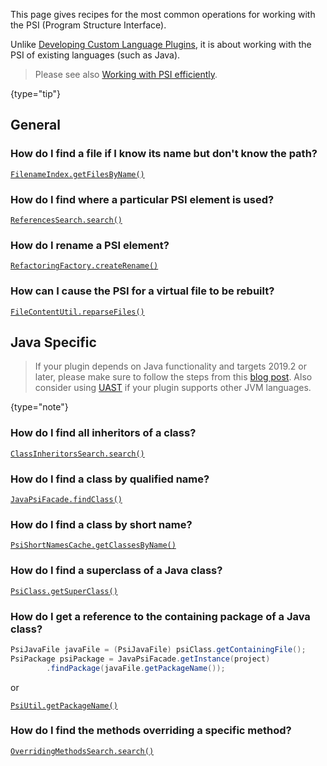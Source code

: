 [//]: # (title: PSI Cookbook)

<!-- Copyright 2000-2022 JetBrains s.r.o. and other contributors. Use of this source code is governed by the Apache 2.0 license that can be found in the LICENSE file. -->

<excerpt rel="excerpt"/>
<p id="excerpt">
This page gives recipes for the most common operations for working with the PSI (Program Structure Interface).
</p>

Unlike [Developing Custom Language Plugins](custom_language_support.md), it is about working with the PSI of existing languages (such as Java).

 > Please see also [Working with PSI efficiently](performance.md#working-with-psi-efficiently).
 >
 {type="tip"}

## General

### How do I find a file if I know its name but don't know the path?

[`FilenameIndex.getFilesByName()`](upsource:///platform/indexing-api/src/com/intellij/psi/search/FilenameIndex.java)

### How do I find where a particular PSI element is used?

[`ReferencesSearch.search()`](upsource:///platform/indexing-api/src/com/intellij/psi/search/searches/ReferencesSearch.java)

### How do I rename a PSI element?

[`RefactoringFactory.createRename()`](upsource:///platform/lang-api/src/com/intellij/refactoring/RefactoringFactory.java)

### How can I cause the PSI for a virtual file to be rebuilt?

[`FileContentUtil.reparseFiles()`](upsource:///platform/analysis-api/src/com/intellij/util/FileContentUtil.java)

## Java Specific

 > If your plugin depends on Java functionality and targets 2019.2 or later, please make sure to follow the steps from this [blog post](https://blog.jetbrains.com/platform/2019/06/java-functionality-extracted-as-a-plugin/).
 > Also consider using [UAST](uast.md) if your plugin supports other JVM languages.
 >
 {type="note"}

### How do I find all inheritors of a class?

[`ClassInheritorsSearch.search()`](upsource:///java/java-indexing-api/src/com/intellij/psi/search/searches/ClassInheritorsSearch.java)

### How do I find a class by qualified name?

[`JavaPsiFacade.findClass()`](upsource:///java/java-psi-api/src/com/intellij/psi/JavaPsiFacade.java)

### How do I find a class by short name?

[`PsiShortNamesCache.getClassesByName()`](upsource:///java/java-indexing-api/src/com/intellij/psi/search/PsiShortNamesCache.java)

### How do I find a superclass of a Java class?

[`PsiClass.getSuperClass()`](upsource:///java/java-psi-api/src/com/intellij/psi/PsiClass.java)

### How do I get a reference to the containing package of a Java class?

```java
PsiJavaFile javaFile = (PsiJavaFile) psiClass.getContainingFile();
PsiPackage psiPackage = JavaPsiFacade.getInstance(project)
        .findPackage(javaFile.getPackageName());
```

or

[`PsiUtil.getPackageName()`](upsource:///java/java-psi-api/src/com/intellij/psi/util/PsiUtil.java)

### How do I find the methods overriding a specific method?

[`OverridingMethodsSearch.search()`](upsource:///java/java-indexing-api/src/com/intellij/psi/search/searches/OverridingMethodsSearch.java)
